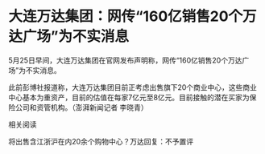 # 大连万达集团：网传“160亿销售20个万达广场”为不实消息

5月25日早间，大连万达集团在官网发布声明称，网传“160亿销售20个万达广场”为不实消息。

此前彭博社报道称，大连万达集团目前正考虑出售旗下20个商业中心，这些商业中心基本为重资产，目前的估值在每家7亿元至8亿元。目前接触的潜在买家为保险公司和资管机构。（澎湃新闻记者
李晓青）

相关阅读

将出售含江浙沪在内20余个购物中心？万达回复：不予置评

